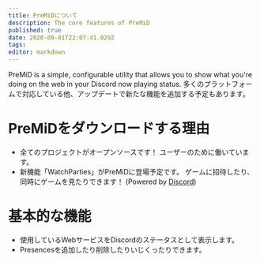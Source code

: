 ```yaml
---
title: PreMiDについて
description: The core features of PreMiD
published: true
date: 2020-09-01T22:07:41.029Z
tags:
editor: markdown
---
```


PreMiD is a simple, configurable utility that allows you to show what you're doing on the web in your Discord now playing status. 多くのプラットフォームで対応している他、アップデートで新たな機能を追加する予定もあります。

# PreMiDをダウンロードする理由
- 全てのプロジェクトがオープンソースです！ ユーザーのために働いています。
- 新機能「WatchParties」がPreMiDに登場予定です。 ゲームに招待したり、同時にゲームを見たりできます！ (Powered by [Discord](https://discordapp.com/))

# 基本的な機能
- 使用しているWebサービスをDiscordのステータスとして表示します。
- Presencesを追加したり削除したりいじくったりできます。